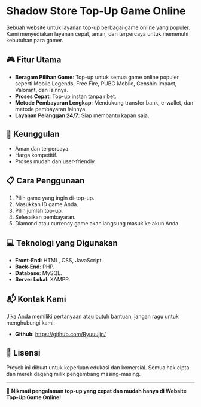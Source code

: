 # Shadow Store Top-Up Game Online

Sebuah website untuk layanan top-up berbagai game online yang populer. Kami menyediakan layanan cepat, aman, dan terpercaya untuk memenuhi kebutuhan para gamer.

## 🎮 Fitur Utama
* **Beragam Pilihan Game**: Top-up untuk semua game online populer seperti Mobile Legends, Free Fire, PUBG Mobile, Genshin Impact, Valorant, dan lainnya.
* **Proses Cepat**: Top-up instan tanpa ribet.
* **Metode Pembayaran Lengkap**: Mendukung transfer bank, e-wallet, dan metode pembayaran lainnya.
* **Layanan Pelanggan 24/7**: Siap membantu kapan saja.

## 🌟 Keunggulan
* Aman dan terpercaya.
* Harga kompetitif.
* Proses mudah dan user-friendly.

## 📋 Cara Penggunaan
1. Pilih game yang ingin di-top-up.
2. Masukkan ID game Anda.
3. Pilih jumlah top-up.
4. Selesaikan pembayaran.
5. Diamond atau currency game akan langsung masuk ke akun Anda.

## 💻 Teknologi yang Digunakan
* **Front-End**: HTML, CSS, JavaScript.
* **Back-End**: PHP.
* **Database**: MySQL.
* **Server Lokal**: XAMPP.

## 📬 Kontak Kami
Jika Anda memiliki pertanyaan atau butuh bantuan, jangan ragu untuk menghubungi kami:
* **Github**: https://github.com/Ryuuujin/

## 📜 Lisensi
Proyek ini dibuat untuk keperluan edukasi dan komersial. Semua hak cipta dan merek dagang milik pengembang masing-masing.

---

🎉 **Nikmati pengalaman top-up yang cepat dan mudah hanya di Website Top-Up Game Online!**








